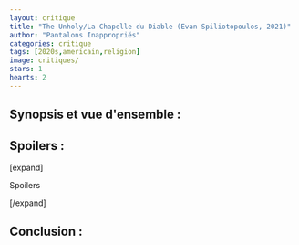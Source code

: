 ```yaml
---
layout: critique
title: "The Unholy/La Chapelle du Diable (Evan Spiliotopoulos, 2021)"
author: "Pantalons Inappropriés"
categories: critique
tags: [2020s,americain,religion]
image: critiques/
stars: 1
hearts: 2
---
```


## Synopsis et vue d'ensemble :

## Spoilers :

[expand]

Spoilers

[/expand]

## Conclusion :
